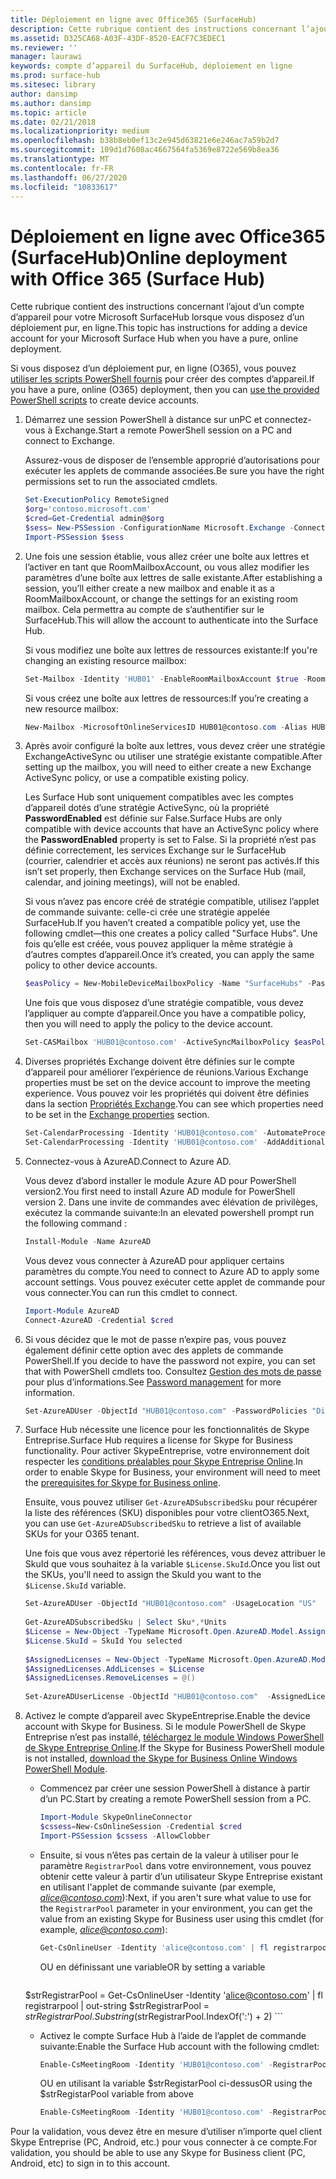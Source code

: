 ```yaml
---
title: Déploiement en ligne avec Office365 (SurfaceHub)
description: Cette rubrique contient des instructions concernant l’ajout d’un compte d’appareil pour votre Microsoft SurfaceHub lorsque vous disposez d’un déploiement pur, en ligne.
ms.assetid: D325CA68-A03F-43DF-8520-EACF7C3EDEC1
ms.reviewer: ''
manager: laurawi
keywords: compte d’appareil du SurfaceHub, déploiement en ligne
ms.prod: surface-hub
ms.sitesec: library
author: dansimp
ms.author: dansimp
ms.topic: article
ms.date: 02/21/2018
ms.localizationpriority: medium
ms.openlocfilehash: b38b8eb0ef13c2e945d63821e6e246ac7a59b2d7
ms.sourcegitcommit: 109d1d7608ac4667564fa5369e8722e569b8ea36
ms.translationtype: MT
ms.contentlocale: fr-FR
ms.lasthandoff: 06/27/2020
ms.locfileid: "10833617"
---
```

# <span data-ttu-id="1e536-104">Déploiement en ligne avec Office365 (SurfaceHub)</span><span class="sxs-lookup"><span data-stu-id="1e536-104">Online deployment with Office 365 (Surface Hub)</span></span>


<span data-ttu-id="1e536-105">Cette rubrique contient des instructions concernant l’ajout d’un compte d’appareil pour votre Microsoft SurfaceHub lorsque vous disposez d’un déploiement pur, en ligne.</span><span class="sxs-lookup"><span data-stu-id="1e536-105">This topic has instructions for adding a device account for your Microsoft Surface Hub when you have a pure, online deployment.</span></span>

<span data-ttu-id="1e536-106">Si vous disposez d’un déploiement pur, en ligne (O365), vous pouvez [utiliser les scripts PowerShell fournis](appendix-a-powershell-scripts-for-surface-hub.md#create-os356-ps-scripts) pour créer des comptes d’appareil.</span><span class="sxs-lookup"><span data-stu-id="1e536-106">If you have a pure, online (O365) deployment, then you can [use the provided PowerShell scripts](appendix-a-powershell-scripts-for-surface-hub.md#create-os356-ps-scripts) to create device accounts.</span></span> 

1. <span data-ttu-id="1e536-107">Démarrez une session PowerShell à distance sur unPC et connectez-vous à Exchange.</span><span class="sxs-lookup"><span data-stu-id="1e536-107">Start a remote PowerShell session on a PC and connect to Exchange.</span></span>

   <span data-ttu-id="1e536-108">Assurez-vous de disposer de l’ensemble approprié d’autorisations pour exécuter les applets de commande associées.</span><span class="sxs-lookup"><span data-stu-id="1e536-108">Be sure you have the right permissions set to run the associated cmdlets.</span></span>

   ```PowerShell
   Set-ExecutionPolicy RemoteSigned
   $org='contoso.microsoft.com'
   $cred=Get-Credential admin@$org
   $sess= New-PSSession -ConfigurationName Microsoft.Exchange -ConnectionUri https://outlook.office365.com/powershell-liveid/ -Credential $cred -Authentication Basic -AllowRedirection
   Import-PSSession $sess
   ```

2. <span data-ttu-id="1e536-109">Une fois une session établie, vous allez créer une boîte aux lettres et l’activer en tant que RoomMailboxAccount, ou vous allez modifier les paramètres d’une boîte aux lettres de salle existante.</span><span class="sxs-lookup"><span data-stu-id="1e536-109">After establishing a session, you’ll either create a new mailbox and enable it as a RoomMailboxAccount, or change the settings for an existing room mailbox.</span></span> <span data-ttu-id="1e536-110">Cela permettra au compte de s’authentifier sur le SurfaceHub.</span><span class="sxs-lookup"><span data-stu-id="1e536-110">This will allow the account to authenticate into the Surface Hub.</span></span>

   <span data-ttu-id="1e536-111">Si vous modifiez une boîte aux lettres de ressources existante:</span><span class="sxs-lookup"><span data-stu-id="1e536-111">If you're changing an existing resource mailbox:</span></span>

   ```PowerShell
   Set-Mailbox -Identity 'HUB01' -EnableRoomMailboxAccount $true -RoomMailboxPassword (ConvertTo-SecureString -String <password> -AsPlainText -Force)
   ```

   <span data-ttu-id="1e536-112">Si vous créez une boîte aux lettres de ressources:</span><span class="sxs-lookup"><span data-stu-id="1e536-112">If you’re creating a new resource mailbox:</span></span>

   ```PowerShell
   New-Mailbox -MicrosoftOnlineServicesID HUB01@contoso.com -Alias HUB01 -Name "Hub-01" -Room -EnableRoomMailboxAccount $true -RoomMailboxPassword (ConvertTo-SecureString -String <password> -AsPlainText -Force)
   ```

3. <span data-ttu-id="1e536-113">Après avoir configuré la boîte aux lettres, vous devez créer une stratégie ExchangeActiveSync ou utiliser une stratégie existante compatible.</span><span class="sxs-lookup"><span data-stu-id="1e536-113">After setting up the mailbox, you will need to either create a new Exchange ActiveSync policy, or use a compatible existing policy.</span></span>

   <span data-ttu-id="1e536-114">Les Surface Hub sont uniquement compatibles avec les comptes d’appareil dotés d’une stratégie ActiveSync, où la propriété **PasswordEnabled** est définie sur False.</span><span class="sxs-lookup"><span data-stu-id="1e536-114">Surface Hubs are only compatible with device accounts that have an ActiveSync policy where the **PasswordEnabled** property is set to False.</span></span> <span data-ttu-id="1e536-115">Si la propriété n’est pas définie correctement, les services Exchange sur le SurfaceHub (courrier, calendrier et accès aux réunions) ne seront pas activés.</span><span class="sxs-lookup"><span data-stu-id="1e536-115">If this isn’t set properly, then Exchange services on the Surface Hub (mail, calendar, and joining meetings), will not be enabled.</span></span>

   <span data-ttu-id="1e536-116">Si vous n’avez pas encore créé de stratégie compatible, utilisez l’applet de commande suivante: celle-ci crée une stratégie appelée SurfaceHub.</span><span class="sxs-lookup"><span data-stu-id="1e536-116">If you haven’t created a compatible policy yet, use the following cmdlet—this one creates a policy called "Surface Hubs".</span></span> <span data-ttu-id="1e536-117">Une fois qu’elle est créée, vous pouvez appliquer la même stratégie à d’autres comptes d’appareil.</span><span class="sxs-lookup"><span data-stu-id="1e536-117">Once it’s created, you can apply the same policy to other device accounts.</span></span>

   ```PowerShell
   $easPolicy = New-MobileDeviceMailboxPolicy -Name "SurfaceHubs" -PasswordEnabled $false -AllowNonProvisionableDevices $True
   ```

   <span data-ttu-id="1e536-118">Une fois que vous disposez d’une stratégie compatible, vous devez l’appliquer au compte d’appareil.</span><span class="sxs-lookup"><span data-stu-id="1e536-118">Once you have a compatible policy, then you will need to apply the policy to the device account.</span></span>

   ```PowerShell
   Set-CASMailbox 'HUB01@contoso.com' -ActiveSyncMailboxPolicy $easPolicy.Id
   ```

4. <span data-ttu-id="1e536-119">Diverses propriétés Exchange doivent être définies sur le compte d’appareil pour améliorer l’expérience de réunions.</span><span class="sxs-lookup"><span data-stu-id="1e536-119">Various Exchange properties must be set on the device account to improve the meeting experience.</span></span> <span data-ttu-id="1e536-120">Vous pouvez voir les propriétés qui doivent être définies dans la section [Propriétés Exchange](exchange-properties-for-surface-hub-device-accounts.md).</span><span class="sxs-lookup"><span data-stu-id="1e536-120">You can see which properties need to be set in the [Exchange properties](exchange-properties-for-surface-hub-device-accounts.md) section.</span></span>

   ```PowerShell
   Set-CalendarProcessing -Identity 'HUB01@contoso.com' -AutomateProcessing AutoAccept -AddOrganizerToSubject $false –AllowConflicts $false –DeleteComments $false -DeleteSubject $false -RemovePrivateProperty $false
   Set-CalendarProcessing -Identity 'HUB01@contoso.com' -AddAdditionalResponse $true -AdditionalResponse "This is a Surface Hub room!"
   ```

5. <span data-ttu-id="1e536-121">Connectez-vous à AzureAD.</span><span class="sxs-lookup"><span data-stu-id="1e536-121">Connect to Azure AD.</span></span>
    
   <span data-ttu-id="1e536-122">Vous devez d’abord installer le module Azure AD pour PowerShell version2.</span><span class="sxs-lookup"><span data-stu-id="1e536-122">You first need to install Azure AD module for PowerShell version 2.</span></span> <span data-ttu-id="1e536-123">Dans une invite de commandes avec élévation de privilèges, exécutez la commande suivante:</span><span class="sxs-lookup"><span data-stu-id="1e536-123">In an elevated powershell prompt run the following command :</span></span>
    
   ```PowerShell
   Install-Module -Name AzureAD
   ```
   <span data-ttu-id="1e536-124">Vous devez vous connecter à AzureAD pour appliquer certains paramètres du compte.</span><span class="sxs-lookup"><span data-stu-id="1e536-124">You need to connect to Azure AD to apply some account settings.</span></span> <span data-ttu-id="1e536-125">Vous pouvez exécuter cette applet de commande pour vous connecter.</span><span class="sxs-lookup"><span data-stu-id="1e536-125">You can run this cmdlet to connect.</span></span>

   ```PowerShell
   Import-Module AzureAD
   Connect-AzureAD -Credential $cred
   ```

6. <span data-ttu-id="1e536-126">Si vous décidez que le mot de passe n’expire pas, vous pouvez également définir cette option avec des applets de commande PowerShell.</span><span class="sxs-lookup"><span data-stu-id="1e536-126">If you decide to have the password not expire, you can set that with PowerShell cmdlets too.</span></span> <span data-ttu-id="1e536-127">Consultez [Gestion des mots de passe](password-management-for-surface-hub-device-accounts.md) pour plus d’informations.</span><span class="sxs-lookup"><span data-stu-id="1e536-127">See [Password management](password-management-for-surface-hub-device-accounts.md) for more information.</span></span>

   ```PowerShell
   Set-AzureADUser -ObjectId "HUB01@contoso.com" -PasswordPolicies "DisablePasswordExpiration"
   ```

7. <span data-ttu-id="1e536-128">Surface Hub nécessite une licence pour les fonctionnalités de Skype Entreprise.</span><span class="sxs-lookup"><span data-stu-id="1e536-128">Surface Hub requires a license for Skype for Business functionality.</span></span> <span data-ttu-id="1e536-129">Pour activer SkypeEntreprise, votre environnement doit respecter les [conditions préalables pour Skype Entreprise Online](hybrid-deployment-surface-hub-device-accounts.md#skype-for-business-online).</span><span class="sxs-lookup"><span data-stu-id="1e536-129">In order to enable Skype for Business, your environment will need to meet the [prerequisites for Skype for Business online](hybrid-deployment-surface-hub-device-accounts.md#skype-for-business-online).</span></span>
   
   <span data-ttu-id="1e536-130">Ensuite, vous pouvez utiliser `Get-AzureADSubscribedSku` pour récupérer la liste des références (SKU) disponibles pour votre clientO365.</span><span class="sxs-lookup"><span data-stu-id="1e536-130">Next, you can use `Get-AzureADSubscribedSku` to retrieve a list of available SKUs for your O365 tenant.</span></span>

   <span data-ttu-id="1e536-131">Une fois que vous avez répertorié les références, vous devez attribuer le SkuId que vous souhaitez à la variable `$License.SkuId`.</span><span class="sxs-lookup"><span data-stu-id="1e536-131">Once you list out the SKUs, you'll need to assign the SkuId you want to the `$License.SkuId` variable.</span></span>

   ```PowerShell
   Set-AzureADUser -ObjectId "HUB01@contoso.com" -UsageLocation "US"
    
   Get-AzureADSubscribedSku | Select Sku*,*Units
   $License = New-Object -TypeName Microsoft.Open.AzureAD.Model.AssignedLicense
   $License.SkuId = SkuId You selected 
    
   $AssignedLicenses = New-Object -TypeName Microsoft.Open.AzureAD.Model.AssignedLicenses
   $AssignedLicenses.AddLicenses = $License
   $AssignedLicenses.RemoveLicenses = @()
    
   Set-AzureADUserLicense -ObjectId "HUB01@contoso.com"  -AssignedLicenses $AssignedLicenses
   ```

8. <span data-ttu-id="1e536-132">Activez le compte d’appareil avec SkypeEntreprise.</span><span class="sxs-lookup"><span data-stu-id="1e536-132">Enable the device account with Skype for Business.</span></span>
   <span data-ttu-id="1e536-133">Si le module PowerShell de Skype Entreprise n’est pas installé, [téléchargez le module Windows PowerShell de Skype Entreprise Online](https://www.microsoft.com/download/details.aspx?id=39366).</span><span class="sxs-lookup"><span data-stu-id="1e536-133">If the Skype for Business PowerShell module is not installed, [download the Skype for Business Online Windows PowerShell Module](https://www.microsoft.com/download/details.aspx?id=39366).</span></span> 

   - <span data-ttu-id="1e536-134">Commencez par créer une session PowerShell à distance à partir d’un PC.</span><span class="sxs-lookup"><span data-stu-id="1e536-134">Start by creating a remote PowerShell session from a PC.</span></span>

     ```PowerShell
     Import-Module SkypeOnlineConnector  
     $cssess=New-CsOnlineSession -Credential $cred  
     Import-PSSession $cssess -AllowClobber
     ```

   - <span data-ttu-id="1e536-135">Ensuite, si vous n’êtes pas certain de la valeur à utiliser pour le paramètre `RegistrarPool` dans votre environnement, vous pouvez obtenir cette valeur à partir d’un utilisateur Skype Entreprise existant en utilisant l'applet de commande suivante (par exemple, <em>alice@contoso.com</em>):</span><span class="sxs-lookup"><span data-stu-id="1e536-135">Next, if you aren't sure what value to use for the `RegistrarPool` parameter in your environment, you can get the value from an existing Skype for Business user using this cmdlet (for example, <em>alice@contoso.com</em>):</span></span>

       ```PowerShell
       Get-CsOnlineUser -Identity 'alice@contoso.com' | fl registrarpool
       ```
       <span data-ttu-id="1e536-136">OU en définissant une variable</span><span class="sxs-lookup"><span data-stu-id="1e536-136">OR by setting a variable</span></span>
        
       ```PowerShell
    $strRegistrarPool = Get-CsOnlineUser -Identity 'alice@contoso.com' | fl registrarpool | out-string
    $strRegistrarPool = $strRegistrarPool.Substring($strRegistrarPool.IndexOf(':') + 2)
       ```
        
   - <span data-ttu-id="1e536-137">Activez le compte Surface Hub à l’aide de l’applet de commande suivante:</span><span class="sxs-lookup"><span data-stu-id="1e536-137">Enable the Surface Hub account with the following cmdlet:</span></span>
      
       ```PowerShell
       Enable-CsMeetingRoom -Identity 'HUB01@contoso.com' -RegistrarPool yourRegistrarPool -SipAddressType EmailAddress
       ```
        
       <span data-ttu-id="1e536-138">OU en utilisant la variable $strRegistarPool ci-dessus</span><span class="sxs-lookup"><span data-stu-id="1e536-138">OR using the $strRegistarPool variable from above</span></span>
        
       ```PowerShell
       Enable-CsMeetingRoom -Identity 'HUB01@contoso.com' -RegistrarPool $strRegistrarPool -SipAddressType EmailAddress
       ```

<span data-ttu-id="1e536-139">Pour la validation, vous devez être en mesure d’utiliser n’importe quel client Skype Entreprise (PC, Android, etc.) pour vous connecter à ce compte.</span><span class="sxs-lookup"><span data-stu-id="1e536-139">For validation, you should be able to use any Skype for Business client (PC, Android, etc) to sign in to this account.</span></span>






